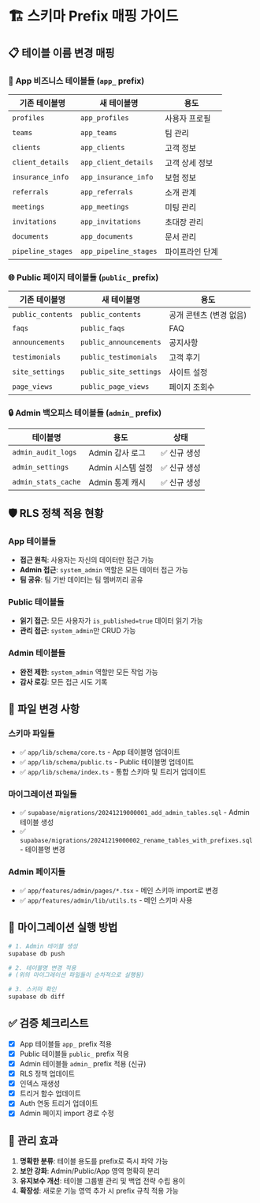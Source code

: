 # 🏗️ 스키마 Prefix 매핑 가이드

## 📋 **테이블 이름 변경 매핑**

### 🚀 **App 비즈니스 테이블들 (`app_` prefix)**

| 기존 테이블명     | 새 테이블명           | 용도            |
| ----------------- | --------------------- | --------------- |
| `profiles`        | `app_profiles`        | 사용자 프로필   |
| `teams`           | `app_teams`           | 팀 관리         |
| `clients`         | `app_clients`         | 고객 정보       |
| `client_details`  | `app_client_details`  | 고객 상세 정보  |
| `insurance_info`  | `app_insurance_info`  | 보험 정보       |
| `referrals`       | `app_referrals`       | 소개 관계       |
| `meetings`        | `app_meetings`        | 미팅 관리       |
| `invitations`     | `app_invitations`     | 초대장 관리     |
| `documents`       | `app_documents`       | 문서 관리       |
| `pipeline_stages` | `app_pipeline_stages` | 파이프라인 단계 |

### 🌐 **Public 페이지 테이블들 (`public_` prefix)**

| 기존 테이블명     | 새 테이블명            | 용도                    |
| ----------------- | ---------------------- | ----------------------- |
| `public_contents` | `public_contents`      | 공개 콘텐츠 (변경 없음) |
| `faqs`            | `public_faqs`          | FAQ                     |
| `announcements`   | `public_announcements` | 공지사항                |
| `testimonials`    | `public_testimonials`  | 고객 후기               |
| `site_settings`   | `public_site_settings` | 사이트 설정             |
| `page_views`      | `public_page_views`    | 페이지 조회수           |

### 🔒 **Admin 백오피스 테이블들 (`admin_` prefix)**

| 테이블명            | 용도              | 상태         |
| ------------------- | ----------------- | ------------ |
| `admin_audit_logs`  | Admin 감사 로그   | ✅ 신규 생성 |
| `admin_settings`    | Admin 시스템 설정 | ✅ 신규 생성 |
| `admin_stats_cache` | Admin 통계 캐시   | ✅ 신규 생성 |

## 🛡️ **RLS 정책 적용 현황**

### App 테이블들

- **접근 원칙**: 사용자는 자신의 데이터만 접근 가능
- **Admin 접근**: `system_admin` 역할은 모든 데이터 접근 가능
- **팀 공유**: 팀 기반 데이터는 팀 멤버끼리 공유

### Public 테이블들

- **읽기 접근**: 모든 사용자가 `is_published=true` 데이터 읽기 가능
- **관리 접근**: `system_admin`만 CRUD 가능

### Admin 테이블들

- **완전 제한**: `system_admin` 역할만 모든 작업 가능
- **감사 로깅**: 모든 접근 시도 기록

## 📂 **파일 변경 사항**

### 스키마 파일들

- ✅ `app/lib/schema/core.ts` - App 테이블명 업데이트
- ✅ `app/lib/schema/public.ts` - Public 테이블명 업데이트
- ✅ `app/lib/schema/index.ts` - 통합 스키마 및 트리거 업데이트

### 마이그레이션 파일들

- ✅ `supabase/migrations/20241219000001_add_admin_tables.sql` - Admin 테이블 생성
- ✅ `supabase/migrations/20241219000002_rename_tables_with_prefixes.sql` - 테이블명 변경

### Admin 페이지들

- ✅ `app/features/admin/pages/*.tsx` - 메인 스키마 import로 변경
- ✅ `app/features/admin/lib/utils.ts` - 메인 스키마 사용

## 🚀 **마이그레이션 실행 방법**

```bash
# 1. Admin 테이블 생성
supabase db push

# 2. 테이블명 변경 적용
# (위의 마이그레이션 파일들이 순차적으로 실행됨)

# 3. 스키마 확인
supabase db diff
```

## ✅ **검증 체크리스트**

- [x] App 테이블들 `app_` prefix 적용
- [x] Public 테이블들 `public_` prefix 적용
- [x] Admin 테이블들 `admin_` prefix 적용 (신규)
- [x] RLS 정책 업데이트
- [x] 인덱스 재생성
- [x] 트리거 함수 업데이트
- [x] Auth 연동 트리거 업데이트
- [x] Admin 페이지 import 경로 수정

## 🎯 **관리 효과**

1. **명확한 분류**: 테이블 용도를 prefix로 즉시 파악 가능
2. **보안 강화**: Admin/Public/App 영역 명확히 분리
3. **유지보수 개선**: 테이블 그룹별 관리 및 백업 전략 수립 용이
4. **확장성**: 새로운 기능 영역 추가 시 prefix 규칙 적용 가능
